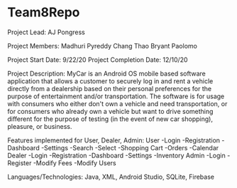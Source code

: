# Team8Repo

Project Lead: AJ Pongress

Project Members: 
Madhuri Pyreddy
Chang Thao
Bryant Paolomo

Project Start Date: 9/22/20
Project Completion Date: 12/10/20

Project Description: MyCar is an Android OS mobile based software application that allows a customer to securely log in and rent a vehicle directly from a dealership based on their personal preferences for the purpose of entertainment and/or transportation. The software is for usage with consumers who either don't own a vehicle and need transportation, or for consumers who already own a vehicle but want to drive something different for the purpose of testing (in the event of new car shopping), pleasure, or business. 

Features implemented for User, Dealer, Admin: 
User
-Login
-Registration
-Dashboard
-Settings
-Search
-Select
-Shopping Cart
-Orders
-Calendar
Dealer
-Login
-Registration
-Dashboard
-Settings
-Inventory
Admin
-Login
-Register
-Modify Fees
-Modify Users

Languages/Technologies: Java, XML, Android Studio, SQLite, Firebase
